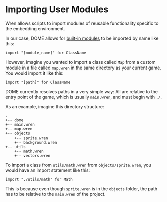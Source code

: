 Importing User Modules
===================

Wren allows scripts to import modules of reusable functionality specific to the embedding environment.

In our case, DOME allows for [built-in modules](../modules) to be imported by name like this:

```
import "[module_name]" for ClassName
```

However, imagine you wanted to import a class called `Map` from a custom module in a file called `map.wren` in the same directory as your current game. You would import it like this:

```
import "[path]" for ClassName
```

DOME currently resolves paths in a very simple way: All are relative to the entry point of the game, which is usually `main.wren`, and must begin with `./`.
  
As an example, imagine this directory structure:
```
.
+-- dome
+-- main.wren
+-- map.wren
+-- objects
    +-- sprite.wren
    +-- background.wren
+-- utils
    +-- math.wren
    +-- vectors.wren
```

To import a class from `utils/math.wren` from `objects/sprite.wren`, you would have an import statement like this:
```
import "./utils/math" for Math
```
This is because even though `sprite.wren` is in the `objects` folder, the path has to be relative to the `main.wren` of the project.


